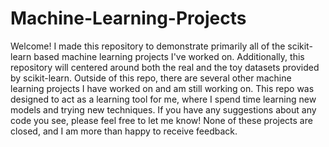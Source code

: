 # Machine-Learning-Projects

Welcome! I made this repository to demonstrate primarily all of the scikit-learn based machine learning projects I've worked on. Additionally, this repository will centered around both the real and the toy datasets provided by scikit-learn. Outside of this repo, there are several other machine learning projects I have worked on and am still working on. This repo was designed to act as a learning tool for me, where I spend time learning new models and trying new techniques. If you have any suggestions about any code you see, please feel free to let me know! None of these projects are closed, and I am more than happy to receive feedback.
